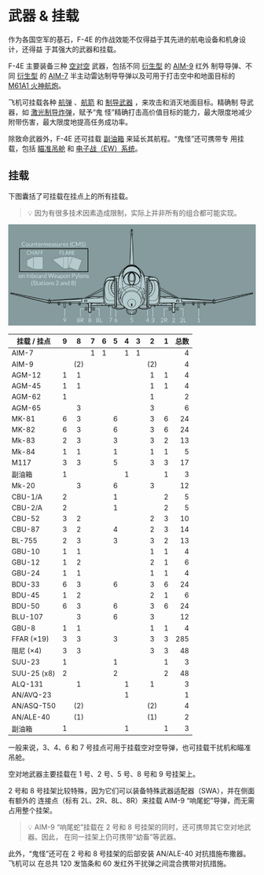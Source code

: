 # 武器 & 挂载

作为各国空军的基石，F-4E 的作战效能不仅得益于其先进的航电设备和机身设计，还得益
于其强大的武器和挂载。

F-4E 主要装备三种 [空对空](./air_to_air/overview.md) 武器，包括不同
[衍生型](./air_to_air/aim_9.md#variants) 的 [AIM-9](./air_to_air/aim_9.md) 红外
制导导弹、不同 [衍生型](./air_to_air/aim_7.md#variants) 的
[AIM-7](./air_to_air/aim_7.md) 半主动雷达制导导弹以及可用于打击空中和地面目标的
[M61A1 火神航炮](./guns.md#internal-cannon-m61a1-vulcan)。

飞机可挂载各种 [航弹](./air_to_ground/bombs/overview.md)
、[航箭](./air_to_ground/rockets.md) 和
[制导武器](./air_to_ground/missiles/overview.md) ，来攻击和消灭地面目标。精确制
导武器，如 [激光制导炸弹](./air_to_ground/bombs/laser_guided_bombs.md)，赋予“鬼
怪”精确打击高价值目标的能力，最大限度地减少附带伤害，最大限度地提高任务成功率。

除致命武器外，F-4E 还可挂载 [副油箱](./tanks.md) 来延长其航程。“鬼怪”还可携带专
用挂载，包括 [瞄准吊舱](./pods.md#anavq-23-pave-spike) 和
[电子战（EW）系统](./pods.md#alq-131-ecm-pod)。

## 挂载

下图囊括了可挂载在挂点上的所有挂载。

> 💡 因为有很多技术因素造成限制，实际上并非所有的组合都可能实现。

![Station Overview](../img/stations.jpg)

| 挂载 / 挂点 |  9  |  8  |  7  |  6  |  5  |  4  |  3  |  2  |  1  | 总数 |
| ----------- | :-: | :-: | :-: | :-: | :-: | :-: | :-: | :-: | :-: | ---: |
| AIM-7       |     |     |  1  |  1  |     |  1  |  1  |     |     |    4 |
| AIM-9       |     | (2) |     |     |     |     |     | (2) |     |    4 |
| AGM-12      |  1  |  1  |     |     |     |     |     |  1  |  1  |    4 |
| AGM-45      |  1  |  1  |     |     |     |     |     |  1  |  1  |    4 |
| AGM-62      |  1  |     |     |     |     |     |     |  1  |     |    2 |
| AGM-65      |     |  3  |     |     |     |     |     |  3  |     |    6 |
| MK-81       |  6  |  3  |     |     |  6  |     |     |  3  |  6  |   24 |
| MK-82       |  6  |  3  |     |     |  6  |     |     |  3  |  6  |   24 |
| Mk-83       |  2  |  3  |     |     |  3  |     |     |  3  |  2  |   13 |
| Mk-84       |  1  |  1  |     |     |  1  |     |     |  1  |  1  |    5 |
| M117        |  3  |  3  |     |     |  5  |     |     |  3  |  3  |   17 |
| 副油箱      |  1  |     |     |     |     |  1  |     |     |  1  |    3 |
| Mk-20       |     |  3  |     |     |  6  |     |     |  3  |     |   12 |
| CBU-1/A     |  2  |     |     |     |  1  |     |     |     |  2  |    5 |
| CBU-2/A     |  2  |     |     |     |  1  |     |     |     |  2  |    5 |
| CBU-52      |  3  |  2  |     |     |     |     |     |  2  |  3  |   10 |
| CBU-87      |  3  |  2  |     |     |  4  |     |     |  2  |  3  |   14 |
| BL-755      |  2  |  3  |     |     |  3  |     |     |  3  |  2  |   13 |
| GBU-10      |  1  |  1  |     |     |     |     |     |  1  |  1  |    4 |
| GBU-12      |  1  |  2  |     |     |     |     |     |  2  |  1  |    6 |
| GBU-24      |  1  |  1  |     |     |     |     |     |  1  |  1  |    4 |
| BDU-33      |  6  |  3  |     |     |  6  |     |     |  3  |  6  |   24 |
| BDU-45      |  1  |  2  |     |     |     |     |     |  2  |  1  |    6 |
| BDU-50      |  6  |  3  |     |     |  6  |     |     |  3  |  6  |   24 |
| BLU-107     |     |  3  |     |     |  6  |     |     |  3  |     |   12 |
| GBU-8       |  1  |  1  |     |     |     |     |     |  1  |  1  |    4 |
| FFAR (×19)  |  3  |  3  |     |     |  3  |     |     |  3  |  3  |  285 |
| 阻尼 (×4)   |  3  |  3  |     |     |     |     |     |  3  |  3  |   48 |
| SUU-23      |  1  |     |     |     |  1  |     |     |     |  1  |    3 |
| SUU-25 (x8) |  2  |     |     |     |  2  |     |     |     |  2  |   48 |
| ALQ-131     |     |  1  |     |     |     |  1  |     |  1  |     |    3 |
| AN/AVQ-23   |     |     |     |     |     |  1  |     |     |     |    1 |
| AN/ASQ-T50  |     | (2) |     |     |     |     |     | (2) |     |    4 |
| AN/ALE-40   |     | (1) |     |     |     |     |     | (1) |     |    2 |
| 副油箱      |  1  |     |     |     |     |  1  |     |     |  1  |    3 |

一般来说，3、4、6 和 7 号挂点可用于挂载空对空导弹，也可挂载干扰机和瞄准吊舱。

空对地武器主要挂载在 1 号、2 号、5 号、8 号和 9 号挂架上。

2 号和 8 号挂架比较特殊，因为它们可以装备特殊武器适配器（SWA），并在侧面有额外的
连接点（标有 2L、2R、8L、8R）来挂载 AIM-9 “响尾蛇”导弹，而无需占用整个挂架。

> 💡 AIM-9 “响尾蛇”挂载在 2 号和 8 号挂架的同时，还可携带其它空对地武器。因此，
> 在同一挂架上仍可携带“幼畜”等武器。

此外，“鬼怪”还可在 2 号和 8 号挂架的后部安装 AN/ALE-40 对抗措施布撒器。飞机可以
在总共 120 发箔条和 60 发红外干扰弹之间混合携带对抗措施。
